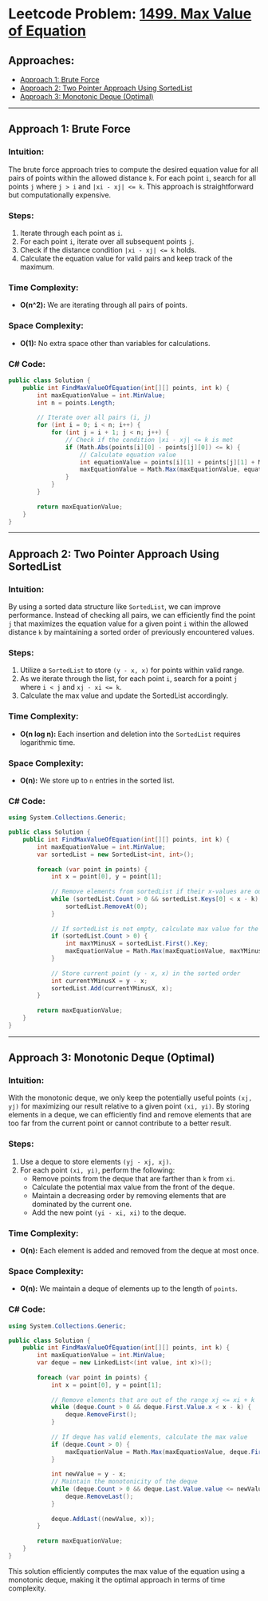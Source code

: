 # Leetcode Problem: [1499. Max Value of Equation](https://leetcode.com/problems/max-value-of-equation/)

## Approaches:
- [Approach 1: Brute Force](#approach-1-brute-force)
- [Approach 2: Two Pointer Approach Using SortedList](#approach-2-two-pointer-approach-using-sortedlist)
- [Approach 3: Monotonic Deque (Optimal)](#approach-3-monotonic-deque-optimal)

---

## Approach 1: Brute Force

### Intuition:
The brute force approach tries to compute the desired equation value for all pairs of points within the allowed distance `k`. For each point `i`, search for all points `j` where `j > i` and `|xi - xj| <= k`. This approach is straightforward but computationally expensive.

### Steps:
1. Iterate through each point as `i`.
2. For each point `i`, iterate over all subsequent points `j`.
3. Check if the distance condition `|xi - xj| <= k` holds.
4. Calculate the equation value for valid pairs and keep track of the maximum.

### Time Complexity:
- **O(n^2):** We are iterating through all pairs of points.

### Space Complexity:
- **O(1):** No extra space other than variables for calculations.

### C# Code:

```csharp
public class Solution {
    public int FindMaxValueOfEquation(int[][] points, int k) {
        int maxEquationValue = int.MinValue;
        int n = points.Length;
        
        // Iterate over all pairs (i, j)
        for (int i = 0; i < n; i++) {
            for (int j = i + 1; j < n; j++) {
                // Check if the condition |xi - xj| <= k is met
                if (Math.Abs(points[i][0] - points[j][0]) <= k) {
                    // Calculate equation value
                    int equationValue = points[i][1] + points[j][1] + Math.Abs(points[i][0] - points[j][0]);
                    maxEquationValue = Math.Max(maxEquationValue, equationValue);
                }
            }
        }
        
        return maxEquationValue;
    }
}
```

---

## Approach 2: Two Pointer Approach Using SortedList

### Intuition:
By using a sorted data structure like `SortedList`, we can improve performance. Instead of checking all pairs, we can efficiently find the point `j` that maximizes the equation value for a given point `i` within the allowed distance `k` by maintaining a sorted order of previously encountered values.

### Steps:
1. Utilize a `SortedList` to store `(y - x, x)` for points within valid range.
2. As we iterate through the list, for each point `i`, search for a point `j` where `i < j` and `xj - xi <= k`.
3. Calculate the max value and update the SortedList accordingly.

### Time Complexity:
- **O(n log n):** Each insertion and deletion into the `SortedList` requires logarithmic time.

### Space Complexity:
- **O(n):** We store up to `n` entries in the sorted list.

### C# Code:

```csharp
using System.Collections.Generic;

public class Solution {
    public int FindMaxValueOfEquation(int[][] points, int k) {
        int maxEquationValue = int.MinValue;
        var sortedList = new SortedList<int, int>();
        
        foreach (var point in points) {
            int x = point[0], y = point[1];
            
            // Remove elements from sortedList if their x-values are out of bounds
            while (sortedList.Count > 0 && sortedList.Keys[0] < x - k) {
                sortedList.RemoveAt(0);
            }
            
            // If sortedList is not empty, calculate max value for the current point
            if (sortedList.Count > 0) {
                int maxYMinusX = sortedList.First().Key;
                maxEquationValue = Math.Max(maxEquationValue, maxYMinusX + y + x);
            }
            
            // Store current point (y - x, x) in the sorted order
            int currentYMinusX = y - x;
            sortedList.Add(currentYMinusX, x);
        }
        
        return maxEquationValue;
    }
}
```

---

## Approach 3: Monotonic Deque (Optimal)

### Intuition:
With the monotonic deque, we only keep the potentially useful points `(xj, yj)` for maximizing our result relative to a given point `(xi, yi)`. By storing elements in a deque, we can efficiently find and remove elements that are too far from the current point or cannot contribute to a better result.

### Steps:
1. Use a deque to store elements `(yj - xj, xj)`.
2. For each point `(xi, yi)`, perform the following:
   - Remove points from the deque that are farther than `k` from `xi`.
   - Calculate the potential max value from the front of the deque.
   - Maintain a decreasing order by removing elements that are dominated by the current one.
   - Add the new point `(yi - xi, xi)` to the deque.

### Time Complexity:
- **O(n):** Each element is added and removed from the deque at most once.

### Space Complexity:
- **O(n):** We maintain a deque of elements up to the length of `points`.

### C# Code:

```csharp
using System.Collections.Generic;

public class Solution {
    public int FindMaxValueOfEquation(int[][] points, int k) {
        int maxEquationValue = int.MinValue;
        var deque = new LinkedList<(int value, int x)>();
        
        foreach (var point in points) {
            int x = point[0], y = point[1];
            
            // Remove elements that are out of the range xj <= xi + k
            while (deque.Count > 0 && deque.First.Value.x < x - k) {
                deque.RemoveFirst();
            }
            
            // If deque has valid elements, calculate the max value
            if (deque.Count > 0) {
                maxEquationValue = Math.Max(maxEquationValue, deque.First.Value.value + x + y);
            }
            
            int newValue = y - x;
            // Maintain the monotonicity of the deque
            while (deque.Count > 0 && deque.Last.Value.value <= newValue) {
                deque.RemoveLast();
            }
            
            deque.AddLast((newValue, x));
        }
        
        return maxEquationValue;
    }
}
```

This solution efficiently computes the max value of the equation using a monotonic deque, making it the optimal approach in terms of time complexity.

